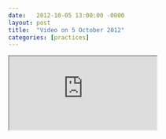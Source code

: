 ```yaml
---
date:   2012-10-05 13:00:00 -0000
layout: post
title:  "Video on 5 October 2012"
categories: [practices]
---
```

<iframe src="https://www.youtube.com/embed/JIgp5v3tPo0?rel=0" allowfullscreen="allowfullscreen"></iframe>

